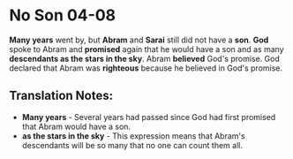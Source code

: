 No Son 04-08
==============


**Many years** went by, but **Abram** and **Sarai** still did not have
a **son**.  **God** spoke to Abram and **promised** again that he would
have a son and as many **descendants as the stars in the sky**. Abram
**believed** God's promise. God declared that Abram was **righteous**
because he believed in God's promise.

Translation Notes:
------------------

-   **Many years** - Several years had passed since God had first
    promised that Abram would have a son.
-   **as the stars in the sky** - This expression means that Abram's
    descendants will be so many that no one can count them all.

